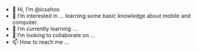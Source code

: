 - 👋 Hi, I’m @icsahoo
- 👀 I’m interested in ... learning some basic knowledge about mobile and computer.
- 🌱 I’m currently learning ...
- 💞️ I’m looking to collaborate on ...
- 📫 How to reach me ...

<!---
icsahoo/icsahoo is a ✨ special ✨ repository because its `README.md` (this file) appears on your GitHub profile.
You can click the Preview link to take a look at your changes.
--->
